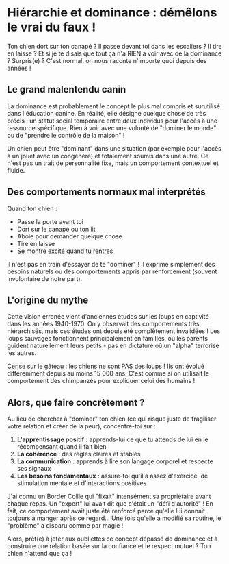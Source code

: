 # Hiérarchie et dominance : démêlons le vrai du faux !

Ton chien dort sur ton canapé ? Il passe devant toi dans les escaliers ? Il tire en laisse ? Et si je te disais que tout ça n'a RIEN à voir avec de la dominance ? Surpris(e) ? C'est normal, on nous raconte n'importe quoi depuis des années !

## Le grand malentendu canin

La dominance est probablement le concept le plus mal compris et surutilisé dans l'éducation canine. En réalité, elle désigne quelque chose de très précis : un statut social temporaire entre deux individus pour l'accès à une ressource spécifique. Rien à voir avec une volonté de "dominer le monde" ou de "prendre le contrôle de la maison" !

Un chien peut être "dominant" dans une situation (par exemple pour l'accès à un jouet avec un congénère) et totalement soumis dans une autre. Ce n'est pas un trait de personnalité fixe, mais un comportement contextuel et fluide.

## Des comportements normaux mal interprétés

Quand ton chien :
- Passe la porte avant toi
- Dort sur le canapé ou ton lit
- Aboie pour demander quelque chose
- Tire en laisse
- Se montre excité quand tu rentres

Il n'est pas en train d'essayer de te "dominer" ! Il exprime simplement des besoins naturels ou des comportements appris par renforcement (souvent involontaire de notre part).

## L'origine du mythe

Cette vision erronée vient d'anciennes études sur les loups en captivité dans les années 1940-1970. On y observait des comportements très hiérarchisés, mais ces études ont depuis été complètement invalidées ! Les loups sauvages fonctionnent principalement en familles, où les parents guident naturellement leurs petits - pas en dictature où un "alpha" terrorise les autres.

Cerise sur le gâteau : les chiens ne sont PAS des loups ! Ils ont évolué différemment depuis au moins 15 000 ans. C'est comme si on utilisait le comportement des chimpanzés pour expliquer celui des humains !

## Alors, que faire concrètement ?

Au lieu de chercher à "dominer" ton chien (ce qui risque juste de fragiliser votre relation et créer de la peur), concentre-toi sur :

1. **L'apprentissage positif** : apprends-lui ce que tu attends de lui en le récompensant quand il fait bien
2. **La cohérence** : des règles claires et stables
3. **La communication** : apprends à lire son langage corporel et respecte ses signaux
4. **Les besoins fondamentaux** : assure-toi qu'il a assez d'exercice, de stimulation mentale et d'interactions positives

J'ai connu un Border Collie qui "fixait" intensément sa propriétaire avant chaque repas. Un "expert" lui avait dit que c'était un "défi d'autorité" ! En fait, ce comportement avait juste été renforcé parce qu'elle lui donnait toujours à manger après ce regard... Une fois qu'elle a modifié sa routine, le "problème" a disparu comme par magie !

Alors, prêt(e) à jeter aux oubliettes ce concept dépassé de dominance et à construire une relation basée sur la confiance et le respect mutuel ? Ton chien n'attend que ça ! 